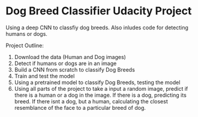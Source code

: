 # Dog Breed Classifier Udacity Project

Using a deep CNN to classfiy dog breeds. Also inludes code for detecting humans or dogs.

Project Outline:

1. Download the data (Human and Dog images)
2. Detect if humans or dogs are in an image
3. Build a CNN from scratch to classify Dog Breeds
4. Train and test the model
5. Using a pretrained model to classify Dog Breeds, testing the model
6. Using all parts of the project to take a input a random image, predict if there is a human or a dog in the image. If there is a dog,      predicting its breed. If there isnt a dog, but a human, calculating the closest resemblance of the face to a particular breed of dog.

